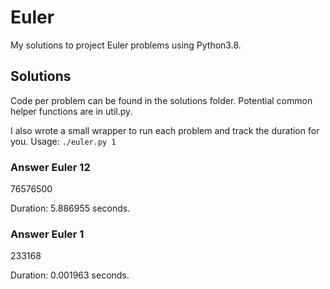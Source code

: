 # Euler

My solutions to project Euler problems using Python3.8.

## Solutions

Code per problem can be found in the solutions folder.
Potential common helper functions are in util.py.

I also wrote a small wrapper to run each problem and track the duration for you.
Usage: ```./euler.py 1```

### Answer Euler 12

76576500

Duration: 5.886955 seconds.

### Answer Euler 1

233168

Duration: 0.001963 seconds.
